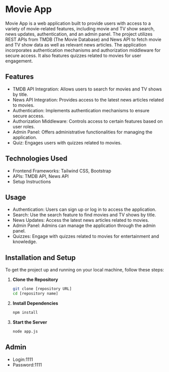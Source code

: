 # Movie App
Movie App is a web application built to provide users with access to a variety of movie-related features, including movie and TV show search, news updates, authentication, and an admin panel. The project utilizes REST APIs from TMDB (The Movie Database) and News API to fetch movie and TV show data as well as relevant news articles. The application incorporates authentication mechanisms and authorization middleware for secure access. It also features quizzes related to movies for user engagement.

## Features
- TMDB API Integration: Allows users to search for movies and TV shows by title.
- News API Integration: Provides access to the latest news articles related to movies.
- Authentication: Implements authentication mechanisms to ensure secure access.
- Authorization Middleware: Controls access to certain features based on user roles.
- Admin Panel: Offers administrative functionalities for managing the application.
- Quiz: Engages users with quizzes related to movies.
## Technologies Used
- Frontend Frameworks: Tailwind CSS, Bootstrap
- APIs: TMDB API, News API
- Setup Instructions
## Usage
- Authentication: Users can sign up or log in to access the application.
- Search: Use the search feature to find movies and TV shows by title.
- News Updates: Access the latest news articles related to movies.
- Admin Panel: Admins can manage the application through the admin panel.
- Quizzes: Engage with quizzes related to movies for entertainment and knowledge.
## Installation and Setup

To get the project up and running on your local machine, follow these steps:

1. **Clone the Repository**
   ```sh
   git clone [repository URL]
   cd [repository name]
2. **Install Dependencies**
   ```sh
   npm install
   ```
3. **Start the Server**
   ```sh
   node app.js
   ```
## Admin 
- Login:1111
- Password:1111
